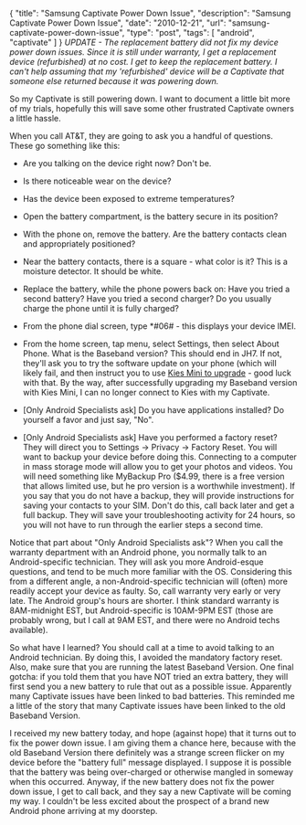 {
  "title": "Samsung Captivate Power Down Issue",
  "description": "Samsung Captivate Power Down Issue",
  "date": "2010-12-21",
  "url": "samsung-captivate-power-down-issue",
  "type": "post",
  "tags": [
    "android",
    "captivate"
  ]
}
_UPDATE - The replacement battery did not fix my device power down issues.  Since it is still under warranty, I get a replacement device (refurbished) at no cost.  I get to keep the replacement battery.  I can't help assuming that my 'refurbished' device will be a Captivate that someone else returned because it was powering down._ 

So my Captivate is still powering down.  I want to document a little bit more of my trials, hopefully this will save some other frustrated Captivate owners a little hassle.

When you call AT&T, they are going to ask you a handful of questions.  These go something like this:

*   Are you talking on the device right now? Don't be.

*   Is there noticeable wear on the device?

*   Has the device been exposed to extreme temperatures?

*   Open the battery compartment, is the battery secure in its position?

*   With the phone on, remove the battery.  Are the battery contacts clean and appropriately positioned?

*   Near the battery contacts, there is a square - what color is it?  This is a moisture detector.  It should be white.

*   Replace the battery, while the phone powers back on:  Have you tried a second battery?  Have you tried a second charger?  Do you usually charge the phone until it is fully charged?  

*   From the phone dial screen, type *#06# - this displays your device IMEI.

*   From the home screen, tap menu, select Settings, then select About Phone.  What is the Baseband version?  This should end in JH7\.  If not, they'll ask you to try the software update on your phone (which will likely fail, and then instruct you to use [Kies Mini to upgrade](http://imperialwicket.com/samsung-captivate-software-update-jh7) - good luck with that.  By the way, after successfully upgrading my Baseband version with Kies Mini, I can no longer connect to Kies with my Captivate. 

*   [Only Android Specialists ask] Do you have applications installed?  Do yourself a favor and just say, "No".

*   [Only Android Specialists ask] Have you performed a factory reset?  They will direct you to Settings -> Privacy -> Factory Reset.  You will want to backup your device before doing this.  Connecting to a computer in mass storage mode will allow you to get your photos and videos.  You will need something like MyBackup Pro ($4.99, there is a free version that allows limited use, but he pro version is a worthwhile investment).  If you say that you do not have a backup, they will provide instructions for saving your contacts to your SIM.  Don't do this, call back later and get a full backup.  They will save your troubleshooting activity for 24 hours, so you will not have to run through the earlier steps a second time.

Notice that part about "Only Android Specialists ask"?  When you call the warranty department with an Android phone, you normally talk to an Android-specific technician.  They will ask you more Android-esque questions, and tend to be much more familiar with the OS.  Considering this from a different angle, a non-Android-specific technician will (often) more readily accept your device as faulty.  So, call warranty very early or very late.  The Android group's hours are shorter.  I think standard warranty is 8AM-midnight EST, but Android-specific is 10AM-9PM EST (those are probably wrong, but I call at 9AM EST, and there were no Android techs available).  

So what have I learned?  You should call at a time to avoid talking to an Android technician.  By doing this, I avoided the mandatory factory reset.  Also, make sure that you are running the latest Baseband Version.  One final gotcha: if you told them that you have NOT tried an extra battery, they will first send you a new battery to rule that out as a possible issue.  Apparently many Captivate issues have been linked to bad batteries.  This reminded me a little of the story that many Captivate issues have been linked to the old Baseband Version.

I received my new battery today, and hope (against hope) that it turns out to fix the power down issue.  I am giving them a chance here, because with the old Baseband Version there definitely was a strange screen flicker on my device before the "battery full" message displayed.  I suppose it is possible that the battery was being over-charged or otherwise mangled in someway when this occurred.  Anyway, if the new battery does not fix the power down issue, I get to call back, and they say a new Captivate will be coming my way.  I couldn't be less excited about the prospect of a brand new Android phone arriving at my doorstep.    
